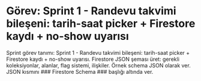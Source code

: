 # Görev: Sprint 1 - Randevu takvimi bileşeni: tarih-saat picker + Firestore kaydı + no-show uyarısı

Sprint görev tanımı: Sprint 1 - Randevu takvimi bileşeni: tarih-saat picker + Firestore kaydı + no-show uyarısı.
Firestore JSON şeması üret: gerekli koleksiyonlar, alanlar, flag sistemi, ilişkiler. Örnek schema JSON olarak ver. JSON kısmını ### Firestore Schema ### başlığı altında ver.

